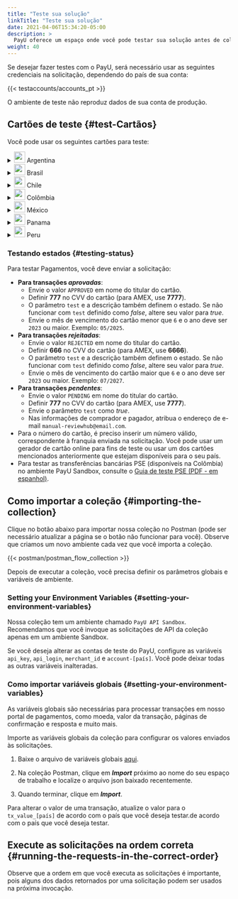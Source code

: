 ```yaml
---
title: "Teste sua solução"
linkTitle: "Teste sua solução"
date: 2021-04-06T15:34:20-05:00
description: >
  PayU oferece um espaço onde você pode testar sua solução antes de colocar no ar, onde você poderá receber pagamentos e transações reais.
weight: 40
---
```


Se desejar fazer testes com o PayU, será necessário usar as seguintes credenciais na solicitação, dependendo do país de sua conta:  

{{< testaccounts/accounts_pt >}}

O ambiente de teste não reproduz dados de sua conta de produção.

## Cartões de teste {#test-Cartãos}
Você pode usar os seguintes cartões para teste:

<details>
<summary><img src="/assets/Argentina.png" width="25px"/> Argentina</summary>

| Cartão                           | Número                              |
|----------------------------------|-------------------------------------|
| **Cartão de Crédito AMEX**       | 376414000000009                     |
| **Cartão de Crédito ARGENCARD**  | 5011050000000001                    |
| **Cartão de Crédito CABAL**      | 5896570000000008                    |
| **Cartão de Crédito CENCOSUD**   | 6034930000000005 - 5197670000000002 |
| **Cartão de Crédito DINERS**     | 36481400000006                      |
| **Cartão de Crédito MASTERCARD** | 5399090000000009                    |
| **Cartão de Crédito NARANJA**    | 5895620000000002                    |
| **Cartão de crédito SHOPPING**   | 6034880000000051                    |
| **Cartão de Crédito VISA**       | 4850110000000000 - 4036820000000001 |
| **Cartão de Débito VISA**        | 4517730000000000                    |  

</details>
<details>
<summary><img src="/assets/Brasil.png" width="25px"/> Brasil</summary>

| Cartão                           | Número                              |
|----------------------------------|-------------------------------------|
| **Cartão de Crédito AMEX**       | 376611000000000                     |
| **Cartão de Crédito DINERS**     | 36213800000009                      |
| **Cartão de Crédito ELO**        | 5067310000000002                    |
| **Cartão de Crédito HIPERCARD**  | 6062825624254001                    |
| **Cartão de Crédito MASTERCARD** | 5123740000000002                    |
| **Cartão de Crédito VISA**       | 4422120000000008 - 4984460000000008 |

</details>
<details>
<summary><img src="/assets/Chile.png" width="25px"/> Chile</summary>

| Cartão                           | Número                               |
|----------------------------------|--------------------------------------|
| **Cartão de Crédito AMEX**       | 377825000000005                      |
| **Cartão de Crédito DINERS**     | 36525200000002                       |
| **Cartão de Crédito MASTERCARD** | 5435630000000008                     |
| **Cartão de Crédito VISA**       | 4051885600446623 - 4938590000000017  |

</details>
<details>
<summary><img src="/assets/Colombia.png" width="25px"/> Colômbia</summary>

| Cartão                           | Número                                                                |
|----------------------------------|-----------------------------------------------------------------------|
| **Cartão de Crédito AMEX**       | 377813000000001 - 377847626810864 - 376402004977124 - 376414000000009 |
| **Cartão de Crédito CODENSA**    | 5907120000000009                                                      |
| **Cartão de Crédito CRM**        | 5282096712463427                                                      |
| **Cartão de Crédito DAVIVIENDA** | 5247081012761500                                                      |
| **Cartão de Crédito DINERS**     | 36032400000007 - 36032404150519 - 36032440201896                      |
| **Cartão de Crédito MASTERCARD** | 5471300000000003 - 5120697176068275                                   |
| **Cartão de Crédito NEQUI**      | 4093551018099251                                                      |
| **Cartão de Crédito VISA**       | 4097440000000004 - 4037997623271984 - 4111111111111111                |
| **Cartão de Débito VISA**        | 4509420000000008                                                      |

</details>
<details>
<summary><img src="/assets/Mexico.png" width="25px"/> México</summary>

| Cartão                           | Número                               |
|----------------------------------|--------------------------------------|
| **Cartão de Crédito AMEX**       | 376675000000005                      |
| **Cartão de Crédito MASTERCARD** | 5579070000000003                     |
| **Cartão de Débito MASTERCARD**  | 5256780000000007                     |
| **Cartão de Crédito VISA**       | 4268070000000002                     |
| **Cartão de Débito VISA**        | 4415490000000004                     |

</details>
<details>
<summary><img src="/assets/Panama.png" width="25px"/> Panama</summary>

| Cartão                           | Número                               |
|----------------------------------|--------------------------------------|
| **Cartão de Crédito MASTERCARD** | 5455040000000005                     |
| **Cartão de Crédito VISA**       | 4723030000000005                     |

</details>
<details>
<summary><img src="/assets/Peru.png" width="25px"/> Peru</summary>

| Cartão                           | Número                               |
|----------------------------------|--------------------------------------|
| **Cartão de Crédito AMEX**       | 377753000000009                      |
| **Cartão de Crédito DINERS**     | 36239200000000                       |
| **Cartão de Crédito MASTERCARD** | 5491610000000001                     |
| **Cartão de Débito MASTERCARD**  | 5236930000000003                     |
| **Cartão de Crédito VISA**       | 4907840000000005 - 4634010000000005  |
| **Cartão de Débito VISA**        | 4557880000000004                     |

</details>

### Testando estados {#testing-status}
Para testar Pagamentos, você deve enviar a solicitação:

* **Para transações _aprovadas_**: 
  - Envie o valor `APPROVED` em nome do titular do cartão.
  - Definir **777** no CVV do cartão (para AMEX, use **7777**).
  - O parâmetro `test` e a descrição também definem o estado. Se não funcionar com `test` definido como _false_, altere seu valor para _true_.
  - Envie o mês de vencimento do cartão menor que `6` e o ​​ano deve ser `2023` ou maior. Exemplo: `05/2025`.
* **Para transações _rejeitadas_**: 
  - Envie o valor `REJECTED` em nome do titular do cartão.
  - Definir **666** no CVV do cartão (para AMEX, use **6666**).
  - O parâmetro `test` e a descrição também definem o estado. Se não funcionar com `test` definido como _false_, altere seu valor para _true_.
  - Envie o mês de vencimento do cartão maior que `6` e o ​​ano deve ser `2023` ou maior. Exemplo: `07/2027`.
* **Para transações _pendentes_**: 
  - Envie o valor `PENDING` em nome do titular do cartão.
  - Definir **777** no CVV do cartão (para AMEX, use **7777**).
  - Envie o parâmetro `test` como _true_.
  - Nas informações de comprador e pagador, atribua o endereço de e-mail `manual-reviewhub@email.com`.
* Para o número do cartão, é preciso inserir um número válido, correspondente à franquia enviada na solicitação. Você pode usar um gerador de cartão online para fins de teste ou usar um dos cartões mencionados anteriormente que estejam disponíveis para o seu país.
* Para testar as transferências bancárias PSE (disponíveis na Colômbia) no ambiente PayU Sandbox, consulte o [Guia de teste PSE (PDF - em espanhol)](/assets/pse-test-guide-v5-es.pdf).

## Como importar a coleção {#importing-the-collection}
Clique no botão abaixo para importar nossa coleção no Postman (pode ser necessário atualizar a página se o botão não funcionar para você). Observe que criamos um novo ambiente cada vez que você importa a coleção.

{{< postman/postman_flow_collection >}}
<br>

Depois de executar a coleção, você precisa definir os parâmetros globais e variáveis de ambiente.

### Setting your Environment Variables {#setting-your-environment-variables}
Nossa coleção tem um ambiente chamado `PayU API Sandbox`. Recomendamos que você invoque as solicitações de API da coleção apenas em um ambiente Sandbox.

Se você deseja alterar as contas de teste do PayU, configure as variáveis `api_key`, `api_login`, `merchant_id` e `account-[país]`. Você pode deixar todas as outras variáveis inalteradas.

### Como importar variáveis globais {#setting-your-environment-variables}
As variáveis globais são necessárias para processar transações em nosso portal de pagamentos, como moeda, valor da transação, páginas de confirmação e resposta e muito mais.

Importe as variáveis globais da coleção para configurar os valores enviados às solicitações. 

1. Baixe o arquivo de variáveis globais <a href="/assets/globals/PayU%20Latam.postman_globals.json" download>aqui</a>.

2. Na coleção Postman, clique em _**Import**_ próximo ao nome do seu espaço de trabalho e localize o arquivo json baixado recentemente.

3. Quando terminar, clique em _**Import**_.

Para alterar o valor de uma transação, atualize o valor para o  `tx_value_[país]` de acordo com o país que você deseja testar.de acordo com o país que você deseja testar.

## Execute as solicitações na ordem correta {#running-the-requests-in-the-correct-order}
Observe que a ordem em que você executa as solicitações é importante, pois alguns dos dados retornados por uma solicitação podem ser usados na próxima invocação.